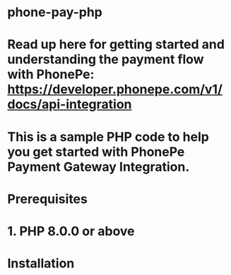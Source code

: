 # phone-pay-php

# Read up here for getting started and understanding the payment flow with PhonePe: https://developer.phonepe.com/v1/docs/api-integration

# This is a sample PHP code to help you get started with PhonePe Payment Gateway Integration.

# Prerequisites 

# 1. PHP 8.0.0 or above

# Installation




